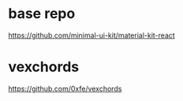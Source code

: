 # base repo
https://github.com/minimal-ui-kit/material-kit-react

# vexchords
https://github.com/0xfe/vexchords